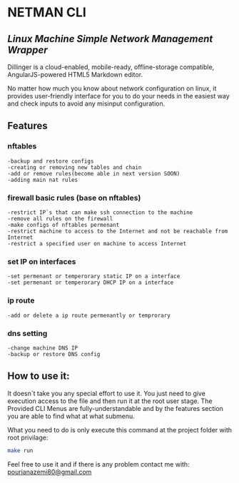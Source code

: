 # NETMAN CLI
## _Linux Machine Simple Network Management Wrapper_

Dillinger is a cloud-enabled, mobile-ready, offline-storage compatible,
AngularJS-powered HTML5 Markdown editor.

 No matter how much you know about network configuration on linux, it provides user-friendly interface for you to do your needs in the easiest way and check inputs to avoid any misinput configuration.

## Features
### nftables
    -backup and restore configs
    -creating or removing new tables and chain
    -add or remove rules(become able in next version SOON)
    -adding main nat rules
### firewall basic rules (base on nftables)
    -restrict IP`s that can make ssh connection to the machine
    -remove all rules on the firewall
    -make configs of nftables permenant
    -restrict machine to access to the Internet and not be reachable from Internet
    -restrict a specified user on machine to access Internet
### set IP on interfaces
    -set permenant or temperorary static IP on a interface
    -set permenant or temperorary DHCP IP on a interface
    
### ip route
    -add or delete a ip route permenantly or temprorary

### dns setting
    -change machine DNS IP
    -backup or restore DNS config

## How to use it:
It doesn`t take you any special effort to use it.
You just need to give execution access to the file and then run it at the root user stage.
The Provided CLI Menus are fully-understandable and by the features section you are able to find what at what submenu.

What you need to do is only execute this command at the project folder with root privilage:
```sh
make run
```

Feel free to use it and if there is any problem contact me with:
pourianazemi80@gmail.com
